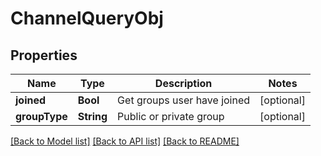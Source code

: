 # ChannelQueryObj

## Properties
Name | Type | Description | Notes
------------ | ------------- | ------------- | -------------
**joined** | **Bool** | Get groups user have joined | [optional] 
**groupType** | **String** | Public or private group | [optional] 

[[Back to Model list]](../README.md#documentation-for-models) [[Back to API list]](../README.md#documentation-for-api-endpoints) [[Back to README]](../README.md)


